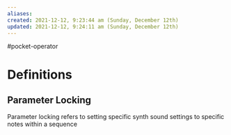 ```yaml
---
aliases: 
created: 2021-12-12, 9:23:44 am (Sunday, December 12th)
updated: 2021-12-12, 9:24:11 am (Sunday, December 12th)
---
```

#pocket-operator

# Definitions

## Parameter Locking
Parameter locking refers to setting specific synth sound settings to specific notes within a sequence